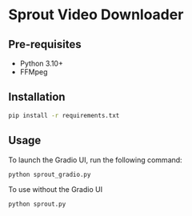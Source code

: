# Sprout Video Downloader

## Pre-requisites

- Python 3.10+
- FFMpeg

## Installation

```bash
pip install -r requirements.txt
```

## Usage

To launch the Gradio UI, run the following command:

```bash
python sprout_gradio.py
```

To use without the Gradio UI

```bash
python sprout.py
```

